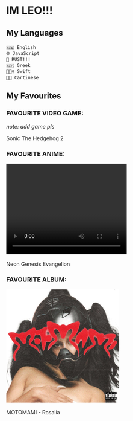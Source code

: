 # IM LEO!!!
## My Languages
	🇬🇧 English
	🌐 JavaScript
	🦀 RUST!!!
	🇬🇷 Greek
	👱🏻‍♀️ Swift
	🧛🏿 Cartinese
## My Favourites
### FAVOURITE VIDEO GAME:
*note: add game pls*

Sonic The Hedgehog 2
### FAVOURITE ANIME:

<video width="320" height="240" controls>
	<source src="src/nge_ep01.mp4" type="video/mp4">
	VIDEO ERROR
</video>

Neon Genesis Evangelion

### FAVOURITE ALBUM:
[<img src="src/motomami.jpg" alt="drawing" width="300"/>](https://open.spotify.com/album/6jbtHi5R0jMXoliU2OS0lo)

MOTOMAMI - Rosalía
